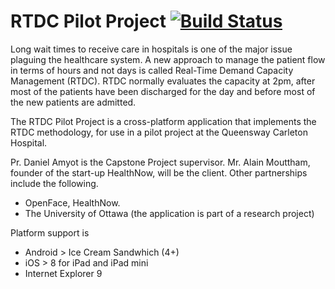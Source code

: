 RTDC Pilot Project [![Build Status](https://travis-ci.org/Bathlamos/RTDC.svg?branch=master)](https://travis-ci.org/Bathlamos/RTDC)
==================

Long wait times to receive care in hospitals is one of the major issue plaguing the healthcare system. A new approach to manage the patient flow in terms of hours and not days is called Real-Time Demand Capacity Management (RTDC).  RTDC normally evaluates the capacity at 2pm, after most of the patients have been discharged for the day and before most of the new patients are admitted.

The RTDC Pilot Project is a cross-platform application that implements the RTDC methodology, for use in a pilot project at the Queensway Carleton Hospital. 

Pr. Daniel Amyot is the Capstone Project supervisor. Mr. Alain Mouttham, founder of the start-up HealthNow, will be the client. Other partnerships include the following.
*	OpenFace, HealthNow. 
*	The University of Ottawa (the application is part of a research project)

Platform support is 
* Android > Ice Cream Sandwhich (4+)
* iOS > 8 for iPad and iPad mini 
* Internet Explorer 9

